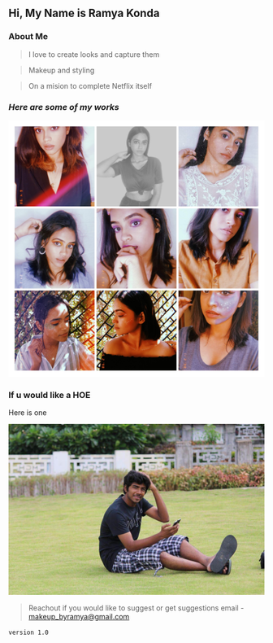 ## Hi, My Name is Ramya Konda 

### **About Me**

> I love to create looks and capture them

> Makeup and styling 

> On a mision to complete Netflix itself

### ***Here are some of my works***

![collage](/src/collage.jpg)

### If u would like a HOE
Here is one

![hoe](/src/hoe.jpg)

> Reachout if you would like to suggest or get suggestions 
email - makeup_byramya@gmail.com 

```markdown
version 1.0
```
